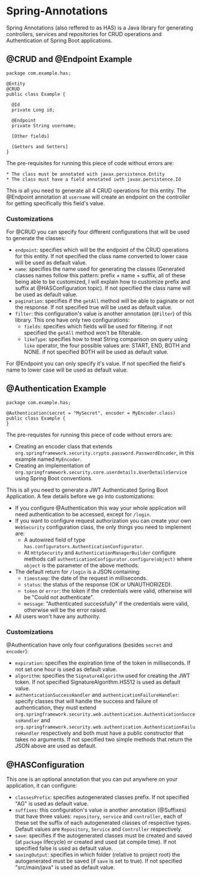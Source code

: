 # Spring-Annotations

Spring Annotations (also reffered to as HAS) is a Java library for generating controllers, services and repositories for CRUD operations and Authentication of Spring Boot applications. 

## @CRUD and @Endpoint Example
```
package com.example.has;

@Entity
@CRUD
public class Example {
  
  @Id
  private Long id;
  
  @Endpoint
  private String username;
  
  [Other fields]
  
  [Getters and Setters]
}
```

  The pre-requisites for running this piece of code without errors are:
  
    * The class must be annotated with javax.persistence.Entity
    * The class must have a field annotated iwth javax.persistence.Id
    
  This is all you need to generate all 4 CRUD operations for this entity.
  The @Endpoint annotation at `username` will create an endpoint on the controller for getting specifically this field's value.
  
### Customizations
  
  For @CRUD you can specify four different configurations that will be used to generate the classes:
    
  * `endpoint`: specifies which will be the endpoint of the CRUD operations for this entity. If not specified the class name converted to lower case will be used as default value.
  * `name`: specifies the name used for generating the classes (Generated classes names follow this pattern: prefix + name + suffix, all of these being able to be customized, I will explain how to customize prefix and suffix at @HASConfiguration topic). If not specified the class name will be used as default value.
  * `pagination`: specifies if the `getAll` method will be able to paginate or not the response. If not specified true will be used as default value.
  * `filter`: this configuration's value is another annotation (`@Filter`) of this library. This one have only two configurations:
    * `fields`: specifies which fields will be used for filtering. if not specified the `getAll` method won't be filterable.
    * `likeType`: specifies how to treat String comparison on query using `like` operator, the four possible values are: START, END, BOTH and NONE. if not specified BOTH will be used as default value.
        
  For @Endpoint you can only specify it's value. If not specified the field's name to lower case will be used as default value.
  
## @Authentication Example
```
package com.example.has;

@Authentication(secret = "MySecret", encoder = MyEncoder.class)
public class Example {
}
```

  The pre-requistes for running this piece of code without errors are:
  
   * Creating an encoder class that extends `org.springframework.security.crypto.password.PasswordEncoder`, in this example named `MyEncoder`.
   * Creating an implementation of `org.springframework.security.core.userdetails.UserDetailsService` using Spring Boot conventions.
    
  This is all you need to generate a JWT Authenticated Spring Boot Application.
  A few details before we go into customizations: 
  
  * If you configure @Authentication this way your whole application will need authentication to be accessed, except for `/login`.
  * If you want to configure request authorization you can create your own `WebSecurity` configuration class, the only things you need to implement are:
    * A autowired field of type `has.configurators.AuthenticationConfigurator`.
    * At `HttpSecurity` and `AuthenticationManagerBuilder` configure methods call `authenticationConfigurator.configure(object)` where `object` is the parameter of the above methods.
  * The default return for `/login` is a JSON containing:
    * `timestamp`: the date of the request in milliseconds.
    * `status`: the status of the response (OK or UNAUTHORIZED).
    * `token` or `error`: the token if the credentials were valid, otherwise will be "Could not  authenticate".
    * `message`: "Authenticated successfully" if the credentials were valid, otherwise will be the error raised.
  * All users won't have any authority.
  
### Customizations

  @Authentication have only four configurations (besides `secret` and `encoder`):
  
  * `expiration`: specifies the expiration time of the token in milliseconds. If not set one hour is used as default value.
  * `algorithm`: specifies the `SignatureAlgorithm` used for creating the JWT token. If not specified SignatureAlgorithm.HS512 is used as default value.
  * `authenticationSuccessHandler` and `authenticationFailureHandler`: specify classes that will handle the success and failure of authentication, they must extend `org.springframework.security.web.authentication.AuthenticationSuccessHandler` and `org.springframework.security.web.authentication.AuthenticationFailureHandler` respectively and both must have a public constructor that takes no arguments. If not specified two simple methods that return the JSON above are used as default.
  
## @HASConfiguration

  This one is an optional annotation that you can put anywhere on your application, it can configure:
  
  * `classesPrefix`: specifies autogenerated classes prefix. If not specified "AG" is used as default value.
  * `suffixes`: this configuration's value is another annotation (@Suffixes) that have three values: `repository`, `service` and `controller`, each of these set the suffix of each autogenerated classes of respective types. Default values are `Repository`, `Service` and `Controller` respectively.
  * `save`: specifies if the autogenerated classes must be created and saved (at `package` lifecycle) or created and used (at compile time). If not specified false is used as default value.
  * `savingOutput`: specifies in which folder (relative to project root) the autogenerated must be saved (if `save` is set to true). If not specified "src/main/java" is used as default value.
